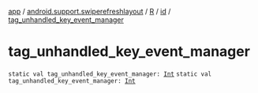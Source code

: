 [app](../../../index.md) / [android.support.swiperefreshlayout](../../index.md) / [R](../index.md) / [id](index.md) / [tag_unhandled_key_event_manager](./tag_unhandled_key_event_manager.md)

# tag_unhandled_key_event_manager

`static val tag_unhandled_key_event_manager: `[`Int`](https://kotlinlang.org/api/latest/jvm/stdlib/kotlin/-int/index.html)
`static val tag_unhandled_key_event_manager: `[`Int`](https://kotlinlang.org/api/latest/jvm/stdlib/kotlin/-int/index.html)